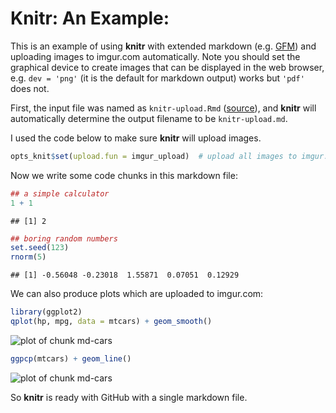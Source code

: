 Knitr: An Example:
==================


This is an example of using **knitr** with extended markdown (e.g.
[GFM](http://github.github.com/github-flavored-markdown/)) and uploading images to imgur.com automatically. Note you should set the graphical device to create images that can be displayed in the web browser, e.g. `dev = 'png'` (it is the default for markdown output) works but `'pdf'` does not.

First, the input file was named as `knitr-upload.Rmd` ([source](https://github.com/yihui/knitr/blob/master/inst/examples/knitr-upload.Rmd)), and **knitr** will automatically determine the output filename to be `knitr-upload.md`. 

I used the code below to make sure **knitr** will upload images.



```r
opts_knit$set(upload.fun = imgur_upload)  # upload all images to imgur.com
```




Now we write some code chunks in this markdown file:



```r
## a simple calculator
1 + 1
```



```
## [1] 2
```



```r
## boring random numbers
set.seed(123)
rnorm(5)
```



```
## [1] -0.56048 -0.23018  1.55871  0.07051  0.12929
```





We can also produce plots which are uploaded to imgur.com:



```r
library(ggplot2)
qplot(hp, mpg, data = mtcars) + geom_smooth()
```

![plot of chunk md-cars](http://i.imgur.com/VsuKR.png) 

```r
ggpcp(mtcars) + geom_line()
```

![plot of chunk md-cars](http://i.imgur.com/DZfvI.png) 


So **knitr** is ready with GitHub with a single markdown file.
